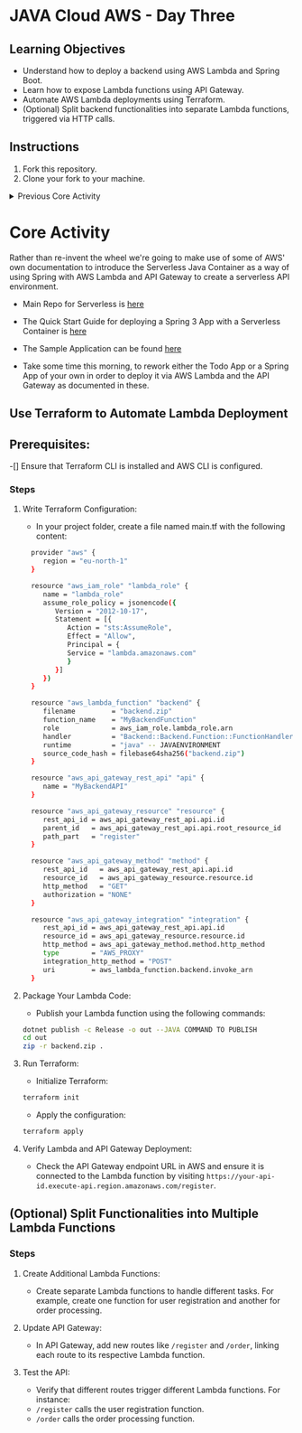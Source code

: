# JAVA Cloud AWS - Day Three

## Learning Objectives
   - Understand how to deploy a backend using AWS Lambda and Spring Boot.
   - Learn how to expose Lambda functions using API Gateway.
   - Automate AWS Lambda deployments using Terraform.
   - (Optional) Split backend functionalities into separate Lambda functions, triggered via HTTP calls.

## Instructions

1. Fork this repository.
2. Clone your fork to your machine.
<details>
<summary>Previous Core Activity</summary>

## Deploy Backend Using AWS Lambda and API Gateway
### Steps
1. Create a Lambda Function:
   - Open the AWS Management Console and navigate to Lambda.
   - Click Create function.
   - Choose Author from scratch.
   - Name the function (e.g., MyBackendFunction).
   - Select the JAVA runtime.
   - Click Create function.

2. Add Function Logic:
   - Add a simple backend function to respond to API requests:
   ```JAVA
   
   ```

3. Set Up API Gateway:

   - Navigate to API Gateway in AWS Console.
   - Click Create API.
   - Choose HTTP API and click Build.
   - Name your API (e.g., MyBackendAPI).
   - Under Integrations, select Lambda and choose your Lambda function.
   - Click Next and deploy your API.

4. Test the API:

   - Open a browser and visit the URL generated by API Gateway (`https://your-api-id.execute-api.region.amazonaws.com/register`).
   - Verify that it returns the message: `"Hello, /register"`.
  
   </details>

# Core Activity

Rather than re-invent the wheel we're going to make use of some of AWS' own documentation to introduce the Serverless Java Container as a way of using Spring with AWS Lambda and API Gateway to create a serverless API environment.

- Main Repo for Serverless is [here](https://github.com/aws/serverless-java-container)

- The Quick Start Guide for deploying a Spring 3 App with a Serverless Container is [here](https://github.com/aws/serverless-java-container/wiki/Quick-start---Spring-Boot3)

- The Sample Application can be found [here](https://github.com/aws/serverless-java-container/tree/main/samples/springboot3/pet-store)

- Take some time this morning, to rework either the Todo App or a Spring App of your own in order to deploy it via AWS Lambda and the API Gateway as documented in these.


## Use Terraform to Automate Lambda Deployment
## Prerequisites:
   -[] Ensure that Terraform CLI is installed and AWS CLI is configured.
### Steps
1. Write Terraform Configuration:
    - In your project folder, create a file named main.tf with the following content:
    ```bash
      provider "aws" {
         region = "eu-north-1"
      }

      resource "aws_iam_role" "lambda_role" {
         name = "lambda_role"
         assume_role_policy = jsonencode({
            Version = "2012-10-17",
            Statement = [{
               Action = "sts:AssumeRole",
               Effect = "Allow",
               Principal = {
               Service = "lambda.amazonaws.com"
               }
            }]
         })
      }

      resource "aws_lambda_function" "backend" {
         filename         = "backend.zip"
         function_name    = "MyBackendFunction"
         role             = aws_iam_role.lambda_role.arn
         handler          = "Backend::Backend.Function::FunctionHandler"
         runtime          = "java" -- JAVAENVIRONMENT
         source_code_hash = filebase64sha256("backend.zip")
      }

      resource "aws_api_gateway_rest_api" "api" {
         name = "MyBackendAPI"
      }

      resource "aws_api_gateway_resource" "resource" {
         rest_api_id = aws_api_gateway_rest_api.api.id
         parent_id   = aws_api_gateway_rest_api.api.root_resource_id
         path_part   = "register"
      }

      resource "aws_api_gateway_method" "method" {
         rest_api_id   = aws_api_gateway_rest_api.api.id
         resource_id   = aws_api_gateway_resource.resource.id
         http_method   = "GET"
         authorization = "NONE"
      }

      resource "aws_api_gateway_integration" "integration" {
         rest_api_id = aws_api_gateway_rest_api.api.id
         resource_id = aws_api_gateway_resource.resource.id
         http_method = aws_api_gateway_method.method.http_method
         type        = "AWS_PROXY"
         integration_http_method = "POST"
         uri         = aws_lambda_function.backend.invoke_arn
      }
   ```

2. Package Your Lambda Code:
   - Publish your Lambda function using the following commands:
   ```bash
   dotnet publish -c Release -o out --JAVA COMMAND TO PUBLISH
   cd out
   zip -r backend.zip .

   ```

3. Run Terraform:
   - Initialize Terraform:
   ```bash
   terraform init
   ```
   - Apply the configuration:
   ```bash
   terraform apply
   ```
4. Verify Lambda and API Gateway Deployment:
   - Check the API Gateway endpoint URL in AWS and ensure it is connected to the Lambda function by visiting `https://your-api-id.execute-api.region.amazonaws.com/register`.

## (Optional) Split Functionalities into Multiple Lambda Functions
### Steps

1. Create Additional Lambda Functions:
   - Create separate Lambda functions to handle different tasks. For example, create one function for user registration and another for order processing.

2. Update API Gateway:
   - In API Gateway, add new routes like `/register` and `/order`, linking each route to its respective Lambda function.

3. Test the API:
   - Verify that different routes trigger different Lambda functions. For instance:
   - `/register` calls the user registration function.
   - `/order` calls the order processing function.
